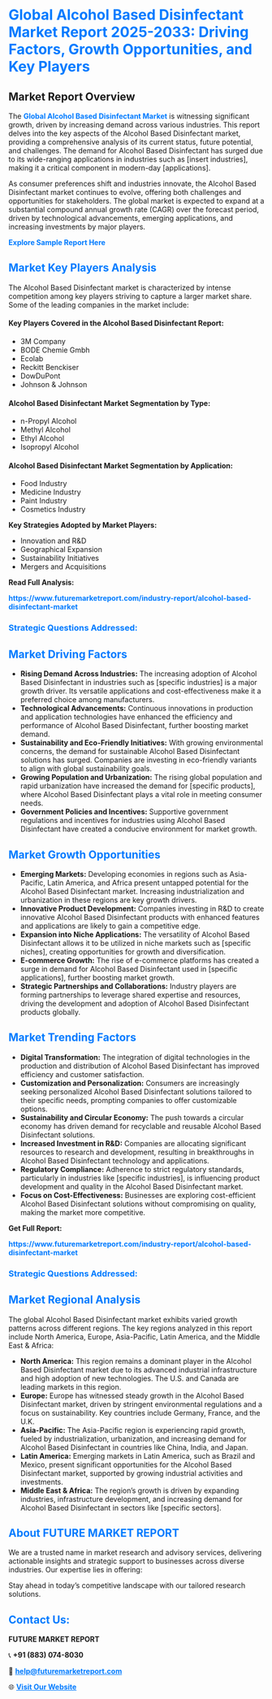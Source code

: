 <h1 style="color: #007BFF;">Global Alcohol Based Disinfectant Market Report 2025-2033: Driving Factors, Growth Opportunities, and Key Players</h1>

<section id="overview">
<h2>Market Report Overview</h2>
<p>The <a href="https://www.futuremarketreport.com/industry-report/alcohol-based-disinfectant-market" style="color: #007BFF; text-decoration: none;"><strong>Global Alcohol Based Disinfectant Market</strong></a> is witnessing significant growth, driven by increasing demand across various industries. This report delves into the key aspects of the Alcohol Based Disinfectant market, providing a comprehensive analysis of its current status, future potential, and challenges. The demand for Alcohol Based Disinfectant has surged due to its wide-ranging applications in industries such as [insert industries], making it a critical component in modern-day [applications].</p>
<p>As consumer preferences shift and industries innovate, the Alcohol Based Disinfectant market continues to evolve, offering both challenges and opportunities for stakeholders. The global market is expected to expand at a substantial compound annual growth rate (CAGR) over the forecast period, driven by technological advancements, emerging applications, and increasing investments by major players.</p>
</section>

<section id="overview">
<p><a href="https://www.futuremarketreport.com/request-sample/reportId=63124" style="color: #007BFF; text-decoration: none;"><strong>Explore Sample Report Here</strong></a></p>
</section>

<section id="key-players">
<h2 style="color: #007BFF;">Market Key Players Analysis</h2>
<p>The Alcohol Based Disinfectant market is characterized by intense competition among key players striving to capture a larger market share. Some of the leading companies in the market include:</p>
<h4>Key Players Covered in the Alcohol Based Disinfectant Report:</h4>
<ul><li>3M Company</li><li>BODE Chemie Gmbh</li><li>Ecolab</li><li>Reckitt Benckiser</li><li>DowDuPont</li><li>Johnson &amp; Johnson</li></ul>
<h4>Alcohol Based Disinfectant Market Segmentation by Type:</h4>
<ul><li>n-Propyl Alcohol</li><li>Methyl Alcohol</li><li>Ethyl Alcohol</li><li>Isopropyl Alcohol</li></ul>

<h4>Alcohol Based Disinfectant Market Segmentation by Application:</h4>
<ul><li>Food Industry</li><li>Medicine Industry</li><li>Paint Industry</li><li>Cosmetics Industry</li></ul>
<p><strong>Key Strategies Adopted by Market Players:</strong></p>
<ul>
<li>Innovation and R&D</li>
<li>Geographical Expansion</li>
<li>Sustainability Initiatives</li>
<li>Mergers and Acquisitions</li>
</ul>
</section>

<section>
<p><strong>Read Full Analysis: </strong></p><a href="https://www.futuremarketreport.com/industry-report/alcohol-based-disinfectant-market" style="color: #007BFF; text-decoration: none;"><strong>https://www.futuremarketreport.com/industry-report/alcohol-based-disinfectant-market</strong></a>
<h3 style="color: #007BFF;">Strategic Questions Addressed:</h3>
</section>

<section id="driving-factors">
<h2 style="color: #007BFF;">Market Driving Factors</h2>
<ul>
<li><strong>Rising Demand Across Industries:</strong> The increasing adoption of Alcohol Based Disinfectant in industries such as [specific industries] is a major growth driver. Its versatile applications and cost-effectiveness make it a preferred choice among manufacturers.</li>
<li><strong>Technological Advancements:</strong> Continuous innovations in production and application technologies have enhanced the efficiency and performance of Alcohol Based Disinfectant, further boosting market demand.</li>
<li><strong>Sustainability and Eco-Friendly Initiatives:</strong> With growing environmental concerns, the demand for sustainable Alcohol Based Disinfectant solutions has surged. Companies are investing in eco-friendly variants to align with global sustainability goals.</li>
<li><strong>Growing Population and Urbanization:</strong> The rising global population and rapid urbanization have increased the demand for [specific products], where Alcohol Based Disinfectant plays a vital role in meeting consumer needs.</li>
<li><strong>Government Policies and Incentives:</strong> Supportive government regulations and incentives for industries using Alcohol Based Disinfectant have created a conducive environment for market growth.</li>
</ul>
</section>

<section id="growth-opportunities">
<h2 style="color: #007BFF;">Market Growth Opportunities</h2>
<ul>
<li><strong>Emerging Markets:</strong> Developing economies in regions such as Asia-Pacific, Latin America, and Africa present untapped potential for the Alcohol Based Disinfectant market. Increasing industrialization and urbanization in these regions are key growth drivers.</li>
<li><strong>Innovative Product Development:</strong> Companies investing in R&D to create innovative Alcohol Based Disinfectant products with enhanced features and applications are likely to gain a competitive edge.</li>
<li><strong>Expansion into Niche Applications:</strong> The versatility of Alcohol Based Disinfectant allows it to be utilized in niche markets such as [specific niches], creating opportunities for growth and diversification.</li>
<li><strong>E-commerce Growth:</strong> The rise of e-commerce platforms has created a surge in demand for Alcohol Based Disinfectant used in [specific applications], further boosting market growth.</li>
<li><strong>Strategic Partnerships and Collaborations:</strong> Industry players are forming partnerships to leverage shared expertise and resources, driving the development and adoption of Alcohol Based Disinfectant products globally.</li>
</ul>
</section>

<section id="trending-factors">
<h2 style="color: #007BFF;">Market Trending Factors</h2>
<ul>
<li><strong>Digital Transformation:</strong> The integration of digital technologies in the production and distribution of Alcohol Based Disinfectant has improved efficiency and customer satisfaction.</li>
<li><strong>Customization and Personalization:</strong> Consumers are increasingly seeking personalized Alcohol Based Disinfectant solutions tailored to their specific needs, prompting companies to offer customizable options.</li>
<li><strong>Sustainability and Circular Economy:</strong> The push towards a circular economy has driven demand for recyclable and reusable Alcohol Based Disinfectant solutions.</li>
<li><strong>Increased Investment in R&D:</strong> Companies are allocating significant resources to research and development, resulting in breakthroughs in Alcohol Based Disinfectant technology and applications.</li>
<li><strong>Regulatory Compliance:</strong> Adherence to strict regulatory standards, particularly in industries like [specific industries], is influencing product development and quality in the Alcohol Based Disinfectant market.</li>
<li><strong>Focus on Cost-Effectiveness:</strong> Businesses are exploring cost-efficient Alcohol Based Disinfectant solutions without compromising on quality, making the market more competitive.</li>
</ul>
</section>

<section>
<p><strong>Get Full Report: </strong></p><a href="https://www.futuremarketreport.com/industry-report/alcohol-based-disinfectant-market" style="color: #007BFF; text-decoration: none;"><strong>https://www.futuremarketreport.com/industry-report/alcohol-based-disinfectant-market</strong></a>
<h3 style="color: #007BFF;">Strategic Questions Addressed:</h3>
</section>


<section id="regional-analysis">
<h2 style="color: #007BFF;">Market Regional Analysis</h2>
<p>The global Alcohol Based Disinfectant market exhibits varied growth patterns across different regions. The key regions analyzed in this report include North America, Europe, Asia-Pacific, Latin America, and the Middle East & Africa:</p>
<ul>
<li><strong>North America:</strong> This region remains a dominant player in the Alcohol Based Disinfectant market due to its advanced industrial infrastructure and high adoption of new technologies. The U.S. and Canada are leading markets in this region.</li>
<li><strong>Europe:</strong> Europe has witnessed steady growth in the Alcohol Based Disinfectant market, driven by stringent environmental regulations and a focus on sustainability. Key countries include Germany, France, and the U.K.</li>
<li><strong>Asia-Pacific:</strong> The Asia-Pacific region is experiencing rapid growth, fueled by industrialization, urbanization, and increasing demand for Alcohol Based Disinfectant in countries like China, India, and Japan.</li>
<li><strong>Latin America:</strong> Emerging markets in Latin America, such as Brazil and Mexico, present significant opportunities for the Alcohol Based Disinfectant market, supported by growing industrial activities and investments.</li>
<li><strong>Middle East & Africa:</strong> The region’s growth is driven by expanding industries, infrastructure development, and increasing demand for Alcohol Based Disinfectant in sectors like [specific sectors].</li>
</ul>
</section>

<footer>
<h2 style="color: #007BFF;">About FUTURE MARKET REPORT</h2>
<p>We are a trusted name in market research and advisory services, delivering actionable insights and strategic support to businesses across diverse industries. Our expertise lies in offering:</p>

<p>Stay ahead in today’s competitive landscape with our tailored research solutions.</p>

<h2 style="color: #007BFF;">Contact Us:</h2>
<p><strong>FUTURE MARKET REPORT</strong></p>
<p>📞 <strong>+91 (883) 074-8030</strong></p>
<p>📧 <strong><a href="mailto:help@futuremarketreport.com" style="color: #007BFF;">help@futuremarketreport.com</a></strong></p>
<p>🌐 <strong><a href="https://www.futuremarketreport.com/" style="color: #007BFF;">Visit Our Website</a></strong></p>
</footer>